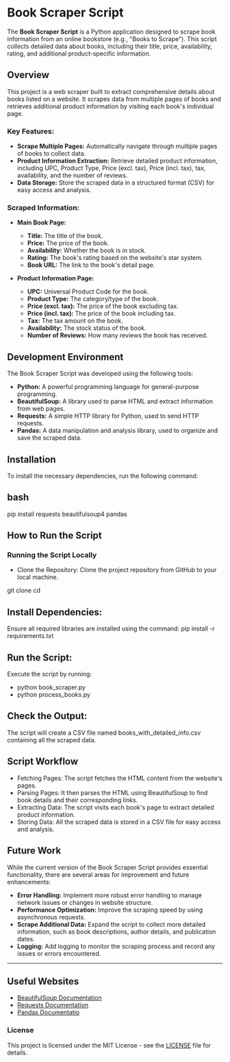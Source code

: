 # Book Scraper Script

The **Book Scraper Script** is a Python application designed to scrape book information from an online bookstore (e.g., "Books to Scrape"). This script collects detailed data about books, including their title, price, availability, rating, and additional product-specific information.

## Overview

This project is a web scraper built to extract comprehensive details about books listed on a website. It scrapes data from multiple pages of books and retrieves additional product information by visiting each book's individual page.

### Key Features:

- **Scrape Multiple Pages:** Automatically navigate through multiple pages of books to collect data.
- **Product Information Extraction:** Retrieve detailed product information, including UPC, Product Type, Price (excl. tax), Price (incl. tax), tax, availability, and the number of reviews.
- **Data Storage:** Store the scraped data in a structured format (CSV) for easy access and analysis.

### Scraped Information:

- **Main Book Page:**
  - **Title:** The title of the book.
  - **Price:** The price of the book.
  - **Availability:** Whether the book is in stock.
  - **Rating:** The book's rating based on the website's star system.
  - **Book URL:** The link to the book's detail page.

- **Product Information Page:**
  - **UPC:** Universal Product Code for the book.
  - **Product Type:** The category/type of the book.
  - **Price (excl. tax):** The price of the book excluding tax.
  - **Price (incl. tax):** The price of the book including tax.
  - **Tax:** The tax amount on the book.
  - **Availability:** The stock status of the book.
  - **Number of Reviews:** How many reviews the book has received.

## Development Environment

The Book Scraper Script was developed using the following tools:

- **Python:** A powerful programming language for general-purpose programming.
- **BeautifulSoup:** A library used to parse HTML and extract information from web pages.
- **Requests:** A simple HTTP library for Python, used to send HTTP requests.
- **Pandas:** A data manipulation and analysis library, used to organize and save the scraped data.

## Installation

To install the necessary dependencies, run the following command:

## bash
pip install requests beautifulsoup4 pandas

## How to Run the Script
### Running the Script Locally
- Clone the Repository:
Clone the project repository from GitHub to your local machine.

git clone <repository-url>
cd <repository-directory>

## Install Dependencies:
Ensure all required libraries are installed using the command:
pip install -r requirements.txt

## Run the Script:
Execute the script by running:
- python book_scraper.py
- python process_books.py

## Check the Output:
The script will create a CSV file named books_with_detailed_info.csv containing all the scraped data.

## Script Workflow
- Fetching Pages:
The script fetches the HTML content from the website's pages.
- Parsing Pages:
It then parses the HTML using BeautifulSoup to find book details and their corresponding links.
- Extracting Data:
The script visits each book's page to extract detailed product information.
- Storing Data:
All the scraped data is stored in a CSV file for easy access and analysis.

## Future Work

While the current version of the Book Scraper Script provides essential functionality, there are several areas for improvement and future enhancements:

- **Error Handling:** Implement more robust error handling to manage network issues or changes in website structure.
- **Performance Optimization:** Improve the scraping speed by using asynchronous requests.
- **Scrape Additional Data:** Expand the script to collect more detailed information, such as book descriptions, author details, and publication dates.
- **Logging:** Add logging to monitor the scraping process and record any issues or errors encountered.

---------------------------------------------------------------------------------------------------------------------------------

## Useful Websites

- [BeautifulSoup Documentation](https://www.crummy.com/software/BeautifulSoup/bs4/doc/)
- [Requests Documentation](https://requests.readthedocs.io/en/latest/)
- [Pandas Documentatio](https://pandas.pydata.org/docs/index.html)


### License

This project is licensed under the MIT License - see the [LICENSE](/docs/LICENSE) file for details.